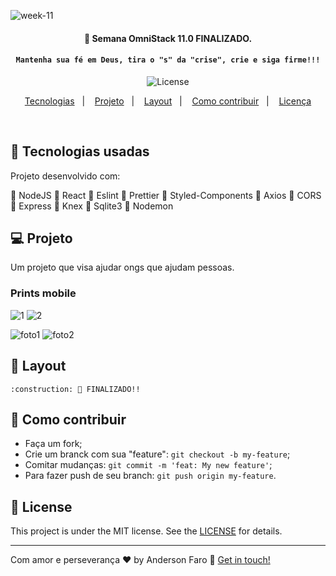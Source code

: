 ![week-11](https://user-images.githubusercontent.com/3237047/77461023-b5e4e400-6de0-11ea-9006-4a71383e906e.png)



<h4 align="center"> 
	 🚀 Semana OmniStack 11.0 FINALIZADO.
	
</h4>
<h4 align="center"> 

	Mantenha sua fé em Deus, tira o "s" da "crise", crie e siga firme!!!
</h4>

<p align="center">
  
  
  <img alt="License" src="https://img.shields.io/badge/license-MIT-brightgreen">
</p>

<p align="center">
  <a href="#rocket-Technologies">Tecnologias</a>&nbsp;&nbsp;&nbsp;|&nbsp;&nbsp;&nbsp;
  <a href="#-project">Projeto</a>&nbsp;&nbsp;&nbsp;|&nbsp;&nbsp;&nbsp;
  <a href="#-layout">Layout</a>&nbsp;&nbsp;&nbsp;|&nbsp;&nbsp;&nbsp;
  <a href="#-how-to-contribute">Como contribuir</a>&nbsp;&nbsp;&nbsp;|&nbsp;&nbsp;&nbsp;
  <a href="#memo-license">Licença</a>
</p>

<br>

## :rocket: Tecnologias usadas

Projeto desenvolvido com:

📌 NodeJS
📌 React
📌 Eslint
📌 Prettier
📌 Styled-Components
📌 Axios
📌 CORS
📌 Express
📌 Knex
📌 Sqlite3
📌 Nodemon

## 💻 Projeto

Um projeto que visa ajudar ongs que ajudam pessoas.

### Prints mobile

![1](https://user-images.githubusercontent.com/3237047/77816268-35eca180-70a0-11ea-9f89-6355d5dfb7f2.png)
![2](https://user-images.githubusercontent.com/3237047/77816272-3dac4600-70a0-11ea-88df-feb0685ae7ac.png)


![foto1](https://user-images.githubusercontent.com/3237047/77816687-5b2edf00-70a3-11ea-9070-95cd7ea402b0.png)
![foto2](https://user-images.githubusercontent.com/3237047/77816689-5d913900-70a3-11ea-9882-99ed8def92a6.png)



## 🔖 Layout

	:construction: 🚀 FINALIZADO!!

## 🤔 Como contribuir

- Faça um fork;
- Crie um branck com sua "feature": `git checkout -b my-feature`;
- Comitar mudanças: `git commit -m 'feat: My new feature'`;
- Para fazer push de seu branch: `git push origin my-feature`.

## :memo: License

This project is under the MIT license. See the [LICENSE](LICENSE.md) for details.

---

Com amor e perseverança ♥ by Anderson Faro :wave: [Get in touch!](https://www.linkedin.com/in/faroanderson/)

